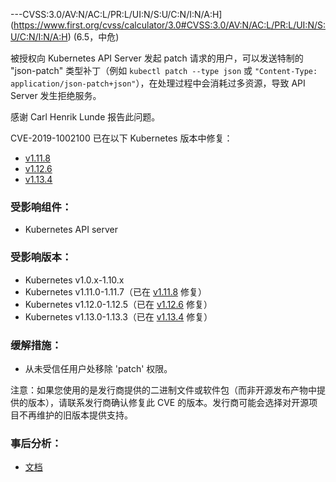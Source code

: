---CVSS:3.0/AV:N/AC:L/PR:L/UI:N/S:U/C:N/I:N/A:H](https://www.first.org/cvss/calculator/3.0#CVSS:3.0/AV:N/AC:L/PR:L/UI:N/S:U/C:N/I:N/A:H) (6.5，中危)

被授权向 Kubernetes API Server 发起 patch 请求的用户，可以发送特制的 "json-patch" 类型补丁（例如 `kubectl patch --type json` 或 `"Content-Type: application/json-patch+json"`），在处理过程中会消耗过多资源，导致 API Server 发生拒绝服务。

感谢 Carl Henrik Lunde 报告此问题。

CVE-2019-1002100 已在以下 Kubernetes 版本中修复：

* [v1.11.8](https://github.com/kubernetes/kubernetes/blob/master/CHANGELOG-1.11.md/#v1118)
* [v1.12.6](https://github.com/kubernetes/kubernetes/blob/master/CHANGELOG-1.12.md/#v1126)
* [v1.13.4](https://github.com/kubernetes/kubernetes/blob/master/CHANGELOG-1.13.md/#v1134)

### 受影响组件：
* Kubernetes API server

### 受影响版本：
* Kubernetes v1.0.x-1.10.x
* Kubernetes v1.11.0-1.11.7（已在 [v1.11.8](https://github.com/kubernetes/kubernetes/blob/master/CHANGELOG-1.11.md/#v1118) 修复）
* Kubernetes v1.12.0-1.12.5（已在 [v1.12.6](https://github.com/kubernetes/kubernetes/blob/master/CHANGELOG-1.12.md/#v1126) 修复）
* Kubernetes v1.13.0-1.13.3（已在 [v1.13.4](https://github.com/kubernetes/kubernetes/blob/master/CHANGELOG-1.13.md/#v1134) 修复）

### 缓解措施：
* 从未受信任用户处移除 'patch' 权限。

注意：如果您使用的是发行商提供的二进制文件或软件包（而非开源发布产物中提供的版本），请联系发行商确认修复此 CVE 的版本。发行商可能会选择对开源项目不再维护的旧版本提供支持。

### 事后分析：
* [文档](https://github.com/kubernetes/kubernetes/files/3005552/PM-CVE-2019-1002100.pdf)